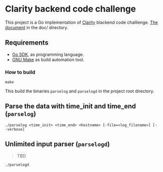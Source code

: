 # Clarity backend code challenge

This project is a Go implementation of [Clarity](https://clarity.ai/) blackend code challlenge. [The document](./docs/clarity_code_challenge.pdf) in the doc/ directory.

## Requirements

- [Go SDK](https://golang.org/), as programming language.
- [GNU Make](https://www.gnu.org/software/make/) as build automation tool.

### How to build

```terminal
make
```

This build the binaries `parselog` and `parselogd` in the project root directory.

## Parse the data with time_init and time_end (`parselog`)

```terminal
./parselog <time_init> <time_end> <hostname> [-file=<log_filename>] [--verbose]
```

## Unlimited input parser (`parselogd`)

> TBD

```terminal
./parselogd
```
